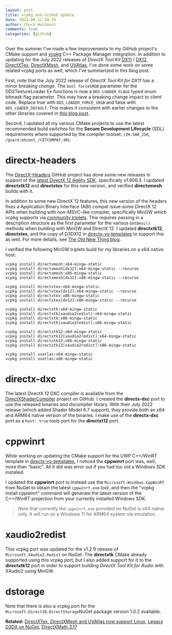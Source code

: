 ```yaml
---
layout: post
title: vcpkg and GitHub Update
date: 2022-08-12 20:33
author: Chuck Walbourn
comments: true
categories: [github]
---
```


Over the summer I've made a few improvements to my GitHub project's CMake support and [vcpkg](https://vcpkg.io/) C++ Package Manager integration. In addition to updating for the July 2022 releases of *DirectX Tool Kit* [DX11](https://github.com/microsoft/DirectXTK/releases/tag/jul2022) / [DX12](https://github.com/microsoft/DirectXTK12/releases/tag/jul2022), [DirectXTex](https://github.com/microsoft/DirectXTex/releases/tag/jul2022), [DirectXMesh](https://github.com/microsoft/DirectXMesh/releases/tag/jul2022), and [UVAtlas](https://github.com/microsoft/UVAtlas/releases/tag/jul2022), I've done some work on some related vcpkg ports as well, which I've summarized in this blog post.
<!--more-->

First, note that the July 2022 release of *DirectX Tool Kit for DX11* has a minor *breaking change*. The ``bool forceSRGB`` parameter for the DDSTextureLoader Ex functions is now a `DDS_LOADER_FLAGS` typed enum bitmask flag parameter. This may have a breaking change impact to client code. Replace true with `DDS_LOADER_FORCE_SRGB` and false with `DDS_LOADER_DEFAULT`. This makes it consistent with earlier changes to the other libraries covered in [this blog post](https://walbourn.github.io/modern-c++-bitmask-types/).

Second, I updated all my various CMake projects to use the latest recommended build switches for the **Secure Development Lifecycle** (SDL) requirements where supported by the compiler toolset:
``/ZH:SHA_256``, ``/guard:ehcont``, ``/CETCOMPAT``, etc.

# directx-headers

The [DirectX-Headers](https://github.com/microsoft/DirectX-Headers/) GitHub project has done some new releases in support of the [latest DirectX 12 Agility SDK](https://devblogs.microsoft.com/directx/2022-summer-agility-sdks/), specifically v1.606.3. I updated **directxtk12** and **directxtex** for this new version, and verified **directxmesh**  builds with it.

In addition to some new DirectX 12 features, this new version of the headers fixes a Application Binary Interface (ABI) compat issue some DirectX 12 APIs when building with non-MSVC-like compiler, specifically MinGW which vcpkg supports via [community triplets](https://github.com/microsoft/vcpkg/blob/master/docs/users/mingw.md). This requires passing in a description structure as the first parameter for the various ``GetDesc()`` methods when building with MinGW and DirectX 12. I updated  **directxtk12**, **directxtex**, and the copy of D3DX12 in [directx-vs-templates](https://github.com/microsoft/directx-vs-templates) to support this as well. For more details, see [The Old New Thing blog](https://devblogs.microsoft.com/oldnewthing/20220113-00/?p=106152).

I verified the following MinGW triplets build for my libraries on a x64 native host:

```
vcpkg install directxmesh:x64-mingw-static
vcpkg install directxmesh[dx12]:x64-mingw-static --recurse
vcpkg install directxmesh:x86-mingw-static
vcpkg install directxmesh[dx12]:x86-mingw-static --recurse

vcpkg install directxtex:x64-mingw-static
vcpkg install directxtex[dx12]:x64-mingw-static --recurse
vcpkg install directxtex:x86-mingw-static
vcpkg install directxtex[dx12]:x86-mingw-static --recurse

vcpkg install directxtk:x64-mingw-static
vcpkg install directxtk[xaudio2redist]:x64-mingw-static
vcpkg install directxtk:x86-mingw-static
vcpkg install directxtk[xaudio2redist]:x86-mingw-static

vcpkg install directxtk12:x64-mingw-static
vcpkg install directxtk12[xaudio2redist]:x64-mingw-static
vcpkg install directxtk12:x86-mingw-static
vcpkg install directxtk12[xaudio2redist]:x86-mingw-static

vcpkg install uvatlas:x64-mingw-static
vcpkg install uvatlas:x86-mingw-static
```

# directx-dxc

The latest DirectX 12 DXC compiler is available from the [DirectXShaderCompiler](https://github.com/microsoft/DirectXShaderCompiler) project on GitHub. I created the **directx-dxc** port to use the released binaries and dxcompiler library. With their July 2022 release (which added Shader Model 6.7 support), they provide both an x64 and ARM64 native version of the binaries. I make use of the **directx-dxc** port as a ``host: true`` tools port for the **directxt12** port.

# cppwinrt

While working on updating the CMake support for the UWP C++/WinRT template in [directx-vs-templates](https://github.com/microsoft/directx-vs-templates), I noticed the **cppwinrt** port was, well, more than "basic". All it did was error out if you had too old a Windows SDK installed.

I updated the **cppwinrt** port to instead use the ``Microsoft.Windows.CppWinRT`` from NuGet to obtain the latest ``cppwinrt.exe`` tool, and then the "vcpkg install cppwinrt" command will generate the latest version of the C++/WinRT projection from your currently installed Windows SDK.

> Note that currently the ``cppwinrt.exe`` provided on NuGet is x64 native only. It will run on a Windows 11 for ARM64 system via emulation.

# xaudio2redist

This vcpkg port was updated for the v1.2.9 release of ``Microsoft.XAudio2.Redist`` on NuGet. The **directxtk** CMake already supported using this vcpkg port, but I also added support for it to the  **directxtk12** port in order to support building *DirectX Tool Kit for Audio* with XAudio2 using MinGW.

# dstorage

Note that there is also a vcpkg port for the ``Microsoft.Direct3D.DirectStorage``NuGet package version 1.0.2 available.

<strong>Related:</strong> [DirectXTex, DirectXMesh and UVAtlas now support Linux](https://walbourn.github.io/directxtex-directxmesh-and-uvatlas-now-support-linux/), [Legacy D3DX on NuGet](https://walbourn.github.io/legacy-d3dx-on-nuget/), [DirectXMath 3.17](https://walbourn.github.io/directxmath-3.17/)
